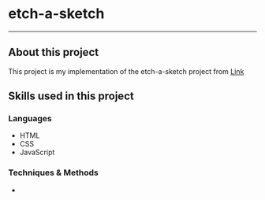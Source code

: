 # etch-a-sketch

---

## About this project

This project is my implementation of the etch-a-sketch project from [Link](https://www.theodinproject.com/lessons/foundations-etch-a-sketch)

## Skills used in this project

### Languages

- HTML
- CSS
- JavaScript

### Techniques & Methods

-
